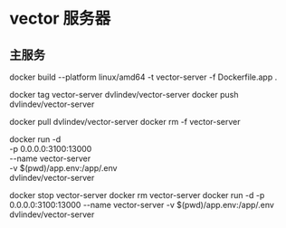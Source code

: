 # vector 服务器

## 主服务

docker build --platform linux/amd64 -t vector-server -f Dockerfile.app .

docker tag vector-server dvlindev/vector-server
docker push dvlindev/vector-server

docker pull dvlindev/vector-server
docker rm -f vector-server

docker run -d \
 -p 0.0.0.0:3100:13000 \
 --name vector-server \
 -v $(pwd)/app.env:/app/.env \
 dvlindev/vector-server

<!-- docker run -d -p 0.0.0.0:3100:3100 --name vector-server dvlindev/vector-server -->

docker stop vector-server
docker rm vector-server
docker run -d -p 0.0.0.0:3100:13000 --name vector-server -v $(pwd)/app.env:/app/.env dvlindev/vector-server

<!-- docker run -d -p 0.0.0.0:3100:13000 --name vector-server --env-file $(pwd)/app.env dvlindev/vector-server -->